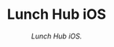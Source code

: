 <p align="center">
    <h1 align="center">Lunch Hub iOS</h1>
</p1>

<p align="center"><i>Lunch Hub iOS.</i></p>

